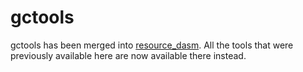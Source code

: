 # gctools

gctools has been merged into [resource_dasm](https://github.com/fuzziqersoftware/resource_dasm). All the tools that were previously available here are now available there instead.
